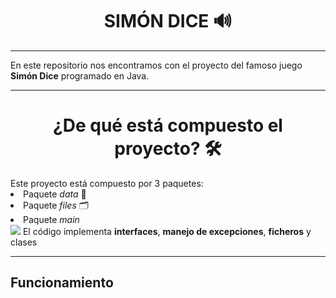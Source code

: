 <h1 align = "center"> <b> SIMÓN DICE 🔊</b></h1>
<hr>
En este repositorio nos encontramos con el proyecto del famoso juego <b>Simón Dice</b> programado en Java.
<hr>
<h1 align = "center"> ¿De qué está compuesto el proyecto? 🛠️</h1>
Este proyecto está compuesto por 3 paquetes: 
<li> Paquete <i>data</i> 📃</li>
<li> Paquete <i>files</i> 🗂️</li>
<li> Paquete <i>main</i> </li>
<image src = ".\media\foto1.png" >
El código implementa <b>interfaces</b>, <b>manejo de excepciones</b>, <b>ficheros</b> y clases
<hr>
<h2>Funcionamiento</h2>



